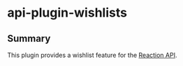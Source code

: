 # api-plugin-wishlists

## Summary

This plugin provides a wishlist feature for the [Reaction API](https://github.com/reactioncommerce/reaction).


